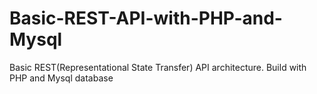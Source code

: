 # Basic-REST-API-with-PHP-and-Mysql
Basic REST(Representational State Transfer) API architecture. Build with PHP and Mysql database
